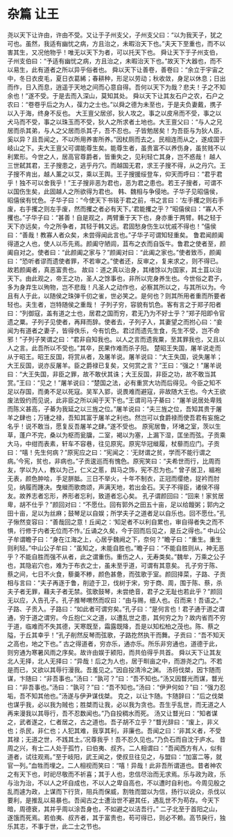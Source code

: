 # 杂篇 让王
尧以天下让许由，许由不受。又让于子州支父，子州支父曰：“以为我天子，犹之可也。虽然，我适有幽忧之病，方且治之，未暇治天下也。”夫天下至重也，而不以害其生，又况他物乎！唯无以天下为者，可以托天下也。
舜让天下于子州支伯，子州支伯曰：“予适有幽忧之病，方且治之，未暇治天下也。”故天下大器也，而不以易生，此有道者之所以异乎俗者也。
舜以天下让善卷，善卷曰：“余立于宇宙之中，冬日衣皮毛，夏日衣葛絺；春耕种，形足以劳动；秋收敛，身足以休息；日出而作，日入而息，逍遥于天地之间而心意自得。吾何以天下为哉？悲夫！子之不知余也！”遂不受。于是去而入深山，莫知其处。
舜以天下让其友石户之农，石户之农曰：“卷卷乎后之为人，葆力之士也。”以舜之德为未至也，于是夫负妻戴，携子以入于海，终身不反也。
大王亶父居邠，狄人攻之。事之以皮帛而不受，事之以犬马而不受，事之以珠玉而不受，狄人之所求者土地也。大王亶父曰：“与人之兄居而杀其弟，与人之父居而杀其子，吾不忍也。子皆勉居矣！为吾臣与为狄人臣，奚以异？且吾闻之，不以所用养害所养。”因杖厕而去之。民相连而从之，遂成国于岐山之下。夫大王亶父可谓能尊生矣。能尊生者，虽贵富不以养伤身，虽贫贱不以利累形。今世之人，居高官尊爵者，皆重失之，见利轻亡其身，岂不惑哉！
越人三世弑其君，王子搜患之，逃乎丹穴。而越国无君，求王子搜不得，从之丹穴。王子搜不肯出，越人薰之以艾，乘以王舆。王子搜援绥登车，仰天而呼曰：“君乎君乎！独不可以舍我乎！”王子搜非恶为君也，恶为君之患也。若王子搜者，可谓不以国伤生矣，此固越人之所欲得为君也。
韩、魏相与争侵地。子华子见昭僖侯，昭僖侯有忧色。子华子曰：“今使天下书铭于君之前，书之言曰：‘左手攫之则右手废，右手攫之则左手废，然而攫之者必有天下。’君能攫之乎？”昭僖侯曰：“寡人不攫也。”子华子曰：“甚善！自是观之，两臂重于天下也，身亦重于两臂。韩之轻于天下亦远矣，今之所争者，其轻于韩又远。君固愁身伤生以忧戚不得也！”僖侯曰：“善哉！教寡人者众矣，未尝得闻此言也。”子华子可谓知轻重矣。
鲁君闻颜阖得道之人也，使人以币先焉。颜阖守陋闾，苴布之衣而自饭牛。鲁君之使者至，颜阖自对之。使者曰：“此颜阖之家与？”颜阖对曰：“此阖之家也。”使者致币，颜阖曰：“恐听者谬而遗使者罪，不若审之。”使者还，反审之，复来求之，则不得已。故若颜阖者，真恶富贵也。
故曰：道之真以治身，其绪馀以为国家，其土苴以治天下。由此观之，帝王之功，圣人之馀事也，非所以完身养生也。今世俗之君子，多为身弃生以殉物，岂不悲哉！凡圣人之动作也，必察其所以之，与其所以为。今且有人于此，以随侯之珠弹千仞之雀，世必笑之。是何也？则其所用者重而所要者轻也。夫生者，岂特随侯之重哉！
子列子穷，容貌有饥色。客有言之于郑子阳者曰：“列御寇，盖有道之士也，居君之国而穷，君无乃为不好士乎？”郑子阳即令官遗之粟。子列子见使者，再拜而辞。使者去，子列子入，其妻望之而拊心曰：“妾闻为有道者之妻子，皆得佚乐，今有饥色。君过而遗先生食，先生不受，岂不命邪！”子列子笑谓之曰：“君非自知我也。以人之言而遗我粟，至其罪我也，又且以人之言。此吾所以不受也。”其卒，民果作难而杀子阳。
楚昭王失国，屠羊说走而从于昭王。昭王反国，将赏从者，及屠羊说。屠羊说曰：“大王失国，说失屠羊；大王反国，说亦反屠羊。臣之爵禄已复矣，又何赏之言？”王曰：“强之！”屠羊说曰：“大王失国，非臣之罪，故不敢伏其诛；大王反国，非臣之功，故不敢当其赏。”王曰：“见之！”屠羊说曰：“楚国之法，必有重赏大功而后得见。今臣之知不足以存国，而勇不足以死寇。吴军入郢，说畏难而避寇，非故随大王也。今大王欲废法毁约而见说，此非臣之所以闻于天下也。”王谓司马子綦曰：“屠羊说居处卑贱而陈义甚高，子綦为我延之以三旌之位。”屠羊说曰：“夫三旌之位，吾知其贵于屠羊之肆也；万锺之禄，吾知其富于屠羊之利也。然岂可以食爵禄而使吾君有妄施之名乎！说不敢当，愿复反吾屠羊之肆。”遂不受也。
原宪居鲁，环堵之室，茨以生草，蓬户不完，桑以为枢而瓮牖，二室，褐以为塞，上漏下湿，匡坐而弦。子贡乘大马，中绀而表素，轩车不容巷，往见原宪。原宪华冠縰履，杖藜而应门。子贡曰：“嘻！先生何病？”原宪应之曰：“宪闻之：‘无财谓之贫，学而不能行谓之病。’今宪，贫也，非病也。”子贡逡巡而有愧色。原宪笑曰：“夫希世而行，比周而友，学以为人，教以为己，仁义之慝，舆马之饰，宪不忍为也。”
曾子居卫，縕袍无表，颜色肿哙，手足胼胝。三日不举火，十年不制衣，正冠而缨绝，捉衿而肘见，纳履而踵决。曳縰而歌商颂，声满天地，若出金石。天子不得臣，诸侯不得友。故养志者忘形，养形者忘利，致道者忘心矣。
孔子谓颜回曰：“回来！家贫居卑，胡不仕乎？”颜回对曰：“不愿仕。回有郭外之田五十亩，足以给饘粥；郭内之田十亩，足以为丝麻；鼓琴足以自娱；所学夫子之道者足以自乐也。回不愿仕。”孔子愀然变容曰：“善哉回之意！丘闻之：‘知足者不以利自累也，审自得者失之而不惧，行修于内者无位而不怍。’丘诵之久矣，今于回而后见之，是丘之得也。”
中山公子牟谓瞻子曰：“身在江海之上，心居乎魏阙之下，奈何？”瞻子曰：“重生。重生则利轻。”中山公子牟曰：“虽知之，未能自胜也。”瞻子曰：“不能自胜则从，神无恶乎？不能自胜而强不从者，此之谓重伤。重伤之人，无寿类矣。”魏牟，万乘之公子也，其隐岩穴也，难为于布衣之士，虽未至乎道，可谓有其意矣。
孔子穷于陈、蔡之间，七日不火食，藜羹不糁，颜色甚惫，而弦歌于室。颜回择菜，子路、子贡相与言曰：“夫子再逐于鲁，削迹于卫，伐树于宋，穷于商、周，围于陈、蔡，杀夫子者无罪，藉夫子者无禁。弦歌鼓琴，未尝绝音，君子之无耻也若此乎？”颜回无以应，入告孔子。孔子推琴喟然而叹曰：“由与赐，细人也。召而来！吾语之。”
子路、子贡入。子路曰：“如此者可谓穷矣。”孔子曰：“是何言也！君子通于道之谓通，穷于道之谓穷。今丘抱仁义之道，以遭乱世之患，其何穷之为？故内省而不穷于道，临难而不失其德，天寒既至，霜露既降，吾是以知松柏之茂也。陈、蔡之隘，于丘其幸乎！”孔子削然反琴而弦歌，子路扢然执干而舞。子贡曰：“吾不知天之高也，地之下也。”
古之得道者，穷亦乐，通亦乐。所乐非穷通也，道德于此，则穷通为寒暑风雨之序矣。故许由娱于颍阳，而共伯得乎共首。
舜以天下让其友北人无择，北人无择曰：“异哉！后之为人也，居于甽亩之中，而游尧之门。不若是而已，又欲以其辱行漫我。吾羞见之。”因自投清泠之渊。
汤将伐桀，因卞随而谋，卞随曰：“非吾事也。”汤曰：“孰可？”曰：“吾不知也。”汤又因瞀光而谋，瞀光曰：“非吾事也。”汤曰：“孰可？”曰：“吾不知也。”汤曰：“伊尹何如？”曰：“强力忍垢，吾不知其他也。”汤遂与伊尹谋伐桀。
克之，以让卞随。卞随辞曰：“后之伐桀也谋乎我，必以我为贼也；胜桀而让我，必以我为贪也。吾生乎乱世，而无道之人再来漫我以其辱行，吾不忍数闻也。”乃自投稠水而死。
汤又让瞀光曰：“知者谋之，武者遂之，仁者居之，古之道也。吾子胡不立乎？”瞀光辞曰：“废上，非义也；杀民，非仁也；人犯其难，我享其利，非廉也。吾闻之曰：‘非其义者，不受其禄；无道之世，不践其土。’况尊我乎！吾不忍久见也。”乃负石而自沈于庐水。
昔周之兴，有士二人处于孤竹，曰伯夷、叔齐。二人相谓曰：“吾闻西方有人，似有道者，试往观焉。”至于岐阳，武王闻之，使叔旦往见之，与盟曰：“加富二等，就官一列。”血牲而埋之。二人相视而笑曰：“嘻！异哉！此非吾所谓道也。昔者神农之有天下也，时祀尽敬而不祈喜；其于人也，忠信尽治而无求焉。乐与政为政，乐与治为治，不以人之坏自成也，不以人之卑自高也，不以遭时自利也。今周见殷之乱而遽为政，上谋而下行货，阻兵而保威，割牲而盟以为信，扬行以说众，杀伐以要利，是推乱以易暴也。吾闻古之士遭治世不避其任，遇乱世不为苟存。今天下暗，周德衰，其并乎周以涂吾身也，不如避之以洁吾行。”
二子北至于首阳之山，遂饿而死焉。若伯夷、叔齐者，其于富贵也，苟可得已，则必不赖。高节戾行，独乐其志，不事于世，此二士之节也。
